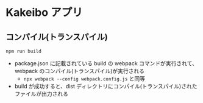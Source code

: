 # Kakeibo アプリ

## コンパイル(トランスパイル)
```
npm run build
```
- package.json に記載されている build の webpack コマンドが実行されて、webpack のコンパイル(トランスパイル)が実行される
  - `npx webpack --config webpack.config.js` と同等
- build が成功すると、dist ディレクトリにコンパイル(トランスパイル)されたファイルが出力される